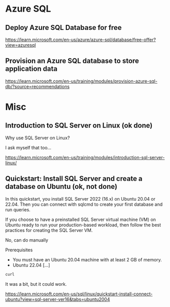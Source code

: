 # Azure SQL

## Deploy Azure SQL Database for free

https://learn.microsoft.com/en-us/azure/azure-sql/database/free-offer?view=azuresql

## Provision an Azure SQL database to store application data

https://learn.microsoft.com/en-us/training/modules/provision-azure-sql-db/?source=recommendations


# Misc

## Introduction to SQL Server on Linux (ok done)

Why use SQL Server on Linux?

I ask myself that too...

https://learn.microsoft.com/en-us/training/modules/introduction-sql-server-linux/


## Quickstart: Install SQL Server and create a database on Ubuntu (ok, not done)

In this quickstart, you install SQL Server 2022 (16.x) on Ubuntu 20.04 or 22.04. Then you can connect with sqlcmd to create your first database and run queries.

If you choose to have a preinstalled SQL Server virtual machine (VM) on Ubuntu ready to run your production-based workload, then follow the best practices for creating the SQL Server VM.

No, can do manually

Prerequisites

* You must have an Ubuntu 20.04 machine with at least 2 GB of memory.
* Ubuntu 22.04 [...]

```bash
curl 
```

It was a bit, but it could work.



https://learn.microsoft.com/en-us/sql/linux/quickstart-install-connect-ubuntu?view=sql-server-ver16&tabs=ubuntu2004